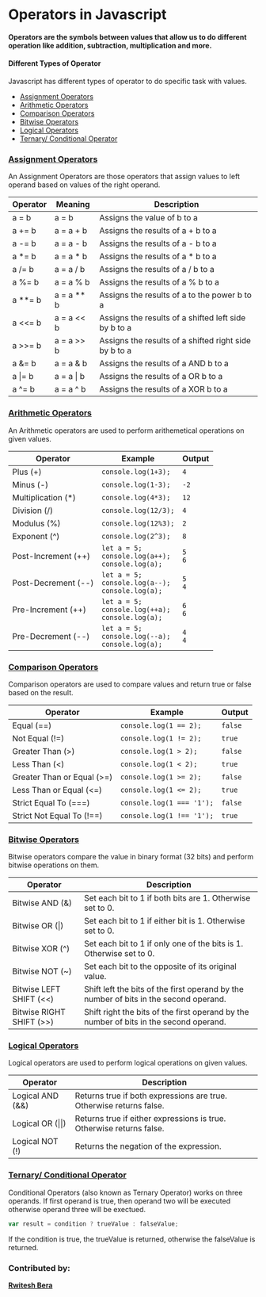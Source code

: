 # Operators in Javascript

#### Operators are the symbols between values that allow us to do different operation like addition, subtraction, multiplication and more.

#### Different Types of Operator
Javascript has different types of operator to do specific task with values.

- [Assignment Operators](1.Assignment_Operators/README.md#assignment-operators)
- [Arithmetic Operators](2.Arithmetic_Operators/README.md#arithmetic-operators)
- [Comparison Operators](3.Comparison_Operators/README.md#comparison-operators)
- [Bitwise Operators](4.Bitwise_Operators/README.md#bitwise-operators)
- [Logical Operators](5.Logical_Operators/README.md#logical-operators)
- [Ternary/ Conditional Operator](6.Ternary_Operators/README.md#ternary-operator)


### [Assignment Operators](1.Assignment_Operators/README.md#assignment-operators)
An Assignment Operators are those operators that assign values to left operand based on values of the right operand.

|Operator |Meaning       |Description                                           |
|---------|--------------|------------------------------------------------------|
|a = b    | a = b        |Assigns the value of b to a                           |
|a += b   | a = a + b    |Assigns the results of a + b to a                     |
|a -= b   | a = a - b    |Assigns the results of a - b to a                     |
|a *= b   | a = a * b    |Assigns the results of a * b to a                     |
|a /= b   | a = a / b    |Assigns the results of a / b to a                     |
|a %= b   | a = a % b    |Assigns the results of a % b to a                     |
|a **= b  | a = a ** b   |Assigns the results of a to the power b to a          |
|a <<= b  | a = a << b   |Assigns the results of a shifted left side by b to a  |
|a >>= b  | a = a >> b   |Assigns the results of a shifted right side by b to a |
|a &= b   | a = a & b    |Assigns the results of a AND b to a                   |
| a \|= b | a = a \| b   |Assigns the results of a OR b to a                    |     
|a ^= b   | a = a ^ b    |Assigns the results of a XOR b to a                   |



### [Arithmetic Operators](2.Arithmetic_Operators/README.md#arithmetic-operators)
An Arithmetic operators are used to perform arithemetical operations on given values.

| Operator              | Example                                                     | Output        |
|-----------------------|-------------------------------------------------------------|---------------|
| Plus (+)              | `console.log(1+3);`                                         | `4`           |
| Minus (-)             | `console.log(1-3);`                                         | `-2`          |
| Multiplication (*)    | `console.log(4*3);`                                         | `12`          |
| Division (/)          | `console.log(12/3);`                                        | `4`           |
| Modulus (%)           | `console.log(12%3);`                                        | `2`           |
| Exponent (^)          | `console.log(2^3);`                                         | `8`           |
| Post-Increment (++)   | `let a = 5;`<br>`console.log(a++);`<br>`console.log(a);`     | `5`<br>`6`    |
| Post-Decrement (--)   | `let a = 5;`<br>`console.log(a--);`<br>`console.log(a);`     | `5`<br>`4`    |
| Pre-Increment (++)    | `let a = 5;`<br>`console.log(++a);`<br>`console.log(a);`     | `6`<br>`6`    |
| Pre-Decrement (--)    | `let a = 5;`<br>`console.log(--a);`<br>`console.log(a);`     | `4`<br>`4`    |



### [Comparison Operators](3.Comparison_Operators/README.md#comparison-operators)
Comparison operators are used to compare values and return true or false based on the result.

| Operator                  |  Example                                                     | Output        |
|---------------------------|--------------------------------------------------------------|---------------|
| Equal (==)                | `console.log(1 == 2);`                                       | `false`       |
| Not Equal (!=)            | `console.log(1 != 2);`                                       | `true`        |
| Greater Than (>)          | `console.log(1 > 2);`                                        | `false`       |
| Less Than (<)             | `console.log(1 < 2);`                                        | `true`        |
| Greater Than or Equal (>=)| `console.log(1 >= 2);`                                       | `false`       |
| Less Than or Equal (<=)   | `console.log(1 <= 2);`                                       | `true`        |
| Strict Equal To (===)     | `console.log(1 === '1');`                                    | `false`       |
| Strict Not Equal To (!==) | `console.log(1 !== '1');`                                    | `true`        |



### [Bitwise Operators](4.Bitwise_Operators/README.md#bitwise-operators)
Bitwise operators compare the value in binary format (32 bits) and perform bitwise operations on them.

| Operator                  | Description                                                                           |
|---------------------------|---------------------------------------------------------------------------------------|
| Bitwise AND (&)           | Set each bit to 1 if both bits are 1. Otherwise set to 0.                             |
| Bitwise OR (\|)           | Set each bit to 1 if either bit is 1. Otherwise set to 0.                             |
| Bitwise XOR (\^)          | Set each bit to 1 if only one of the bits is 1. Otherwise set to 0.                   |
| Bitwise NOT (\~)          | Set each bit to the opposite of its original value.                                   |
| Bitwise LEFT SHIFT (<<)   | Shift left the bits of the first operand by the number of bits in the second operand. |
| Bitwise RIGHT SHIFT (>>)  | Shift right the bits of the first operand by the number of bits in the second operand.|



### [Logical Operators](5.Logical_Operators/README.md#logical-operators)
Logical operators are used to perform logical operations on given values.

| Operator          | Description                                                                            |
|-------------------|----------------------------------------------------------------------------------------|
| Logical AND (&&)  | Returns true if both expressions are true. Otherwise returns false.                    |
| Logical OR (\|\|) | Returns true if either expressions is true. Otherwise returns false.                   |
| Logical NOT (!)   | Returns the negation of the expression.                                                |



### [Ternary/ Conditional Operator](6.Ternary_Operators/README.md#ternary-operator)
Conditional Operators (also known as Ternary Operator) works on three operands. If first operand is true, then operand two will be executed otherwise operand three will be exectued.
```js
var result = condition ? trueValue : falseValue;
```
If the condition is true, the trueValue is returned, otherwise the falseValue is returned.


### Contributed by:
****[Rwitesh Bera](https://github.com/rwiteshbera)****
